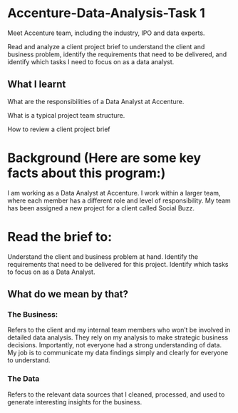 # Accenture-Data-Analysis-Task 1

Meet Accenture team, including the industry, IPO and data experts.

Read and analyze a client project brief to understand the client and business problem, identify the requirements that need to be delivered, and identify which tasks I need to focus on as a data analyst.

## What I learnt

What are the responsibilities of a Data Analyst at Accenture.

What is a typical project team structure.

How to review a client project brief

# Background (Here are some key facts about this program:)

I am working as a Data Analyst at Accenture.
I work within a larger team, where each member has a different role and level of responsibility.
My team has been assigned a new project for a client called Social Buzz.

# Read the brief to:

Understand the client and business problem at hand.
Identify the requirements that need to be delivered for this project.
Identify which tasks to focus on as a Data Analyst.

## What do we mean by that?

### The Business: 
Refers to the client and my internal team members who won’t be involved in detailed data analysis.
They rely on my analysis to make strategic business decisions.
Importantly, not everyone had a strong understanding of data. My job is to communicate my data findings simply and clearly for everyone to understand.
 
### The Data 
Refers to the relevant data sources that I cleaned, processed, and used to generate interesting insights for the business.
